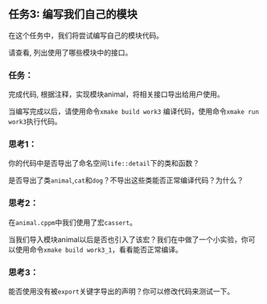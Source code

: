 ## 任务3: 编写我们自己的模块

在这个任务中，我们将尝试编写自己的模块代码。

请查看[](main.cpp), 列出[](main.cpp)使用了哪些[](animal.cppm)模块中的接口。

### 任务：

完成代码[](animal.cppm), 根据注释，实现模块animal，将相关接口导出给用户使用。

当编写完成以后，请使用命令`xmake build work3` 编译代码，使用命令`xmake run work3`执行代码。

### 思考1：

你的代码中是否导出了命名空间`life::detail`下的类和函数？

是否导出了类`animal`,`cat`和`dog`？不导出这些类能否正常编译代码？为什么？

### 思考2：

在`animal.cppm`中我们使用了宏`cassert`。

当我们导入模块animal以后是否也引入了该宏？我们在[](main2.cpp)中做了一个小实验，你可以使用命令`xmake build work3_1`，看看能否正常编译。

### 思考3：

能否使用没有被`export`关键字导出的声明？你可以修改代码来测试一下。